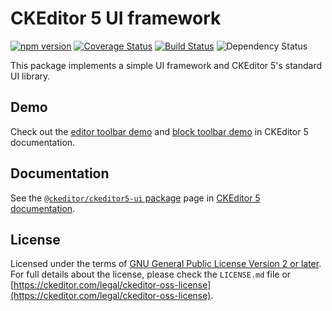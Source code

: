 CKEditor 5 UI framework
===========================================

[![npm version](https://badge.fury.io/js/%40ckeditor%2Fckeditor5-ui.svg)](https://www.npmjs.com/package/@ckeditor/ckeditor5-ui)
[![Coverage Status](https://coveralls.io/repos/github/ckeditor/ckeditor5/badge.svg?branch=master)](https://coveralls.io/github/ckeditor/ckeditor5?branch=master)
[![Build Status](https://travis-ci.com/ckeditor/ckeditor5.svg?branch=master)](https://app.travis-ci.com/github/ckeditor/ckeditor5)
![Dependency Status](https://img.shields.io/librariesio/release/npm/@ckeditor/ckeditor5-ui)

This package implements a simple UI framework and CKEditor 5's standard UI library.

## Demo

Check out the [editor toolbar demo](https://ckeditor.com/docs/ckeditor5/latest/features/toolbar/toolbar.html#demo) and [block toolbar demo](https://ckeditor.com/docs/ckeditor5/latest/features/toolbar/blocktoolbar.html#demo) in CKEditor 5 documentation.

## Documentation

See the [`@ckeditor/ckeditor5-ui` package](https://ckeditor.com/docs/ckeditor5/latest/api/ui.html) page in [CKEditor 5 documentation](https://ckeditor.com/docs/ckeditor5/latest/).

## License

Licensed under the terms of [GNU General Public License Version 2 or later](http://www.gnu.org/licenses/gpl.html). For full details about the license, please check the `LICENSE.md` file or [https://ckeditor.com/legal/ckeditor-oss-license](https://ckeditor.com/legal/ckeditor-oss-license).
